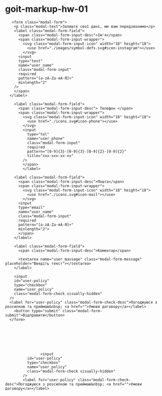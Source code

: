 # goit-markup-hw-01
       <form class="modal-form">
        <p class="modal-text">Залиште свої дані, ми вам передзвонимо</p>
        <label class="modal-form-field">
          <span class="modal-form-input-desc">Ім'я</span>
          <span class="modal-form-input-wrapper">
            <svg class="modal-form-input-icon" width="18" height="18">
              <use href="./images/symbol-defs.svg#icon-instagram"></use>
            </svg>
          <input
          type="text"
          name="user_name"
          class="modal-form-input"
          required
          pattern="[a-zA-Zа-яА-Я]+"
          minlength="2"
        />        
        </span>
      </label>

        <label class="modal-form-field">
          <span class="modal-form-input-desc"> Телефон </span>
          <span class="modal-form-input-wrapper">
            <svg class="modal-form-input-icon" width="18" height="18">
              <use href="./icons.svg#icon-phone"></use>
            </svg>
            <input
              type="tel"
              name="user_phone"
              class="modal-form-input"
              required
              pattern="[0-9]{3}-[0-9]{3}-[0-9]{2}-[0-9]{2}"
              title="xxx-xxx-xx-xx"
            />
            </span>
            </label>

        <label class="modal-form-field">
          <span class="modal-form-input-desc">Пошта</span> 
          <span class="modal-form-input-wrapper">         
            <svg class="modal-form-input-icon" width="18" height="18">
              <use href="./icons.svg#icon-mail"></use>
            </svg>
          <input
          type="email"
          name="user_name"
          class="modal-form-input"
          required
          pattern="[a-zA-Zа-яА-Я]+"
          minlength="2"> 
          </span>  
        </label>

        <label class="modal-form-field">
          <span class="modal-form-input-desc">Коментар</span>

          <textarea name="user_massege" class="modal-form-message" placeholder="Введіть текст"></textarea>
        </label>

        <input
        id="user-policy"
        type="checkbox"
        name="user_policy"
        class="modal-form-check visually-hidden"
      />        
      <label for="user-policy" class="modal-form-check-desc">Погоджуюся з розсилкою та приймаю&nbsp; <a href="">Умови договору</a></label>
        <button type="submit" class="modal-form-submit">Відправити</button>
      </form>







                    <input
              id="user-policy"
              type="checkbox"
              name="user_policy"
              class="modal-form-check visually-hidden"
            />        
            <label for="user-policy" class="modal-form-check-desc">Погоджуюся з розсилкою та приймаю&nbsp; <a href="">Умови договору</a></label>